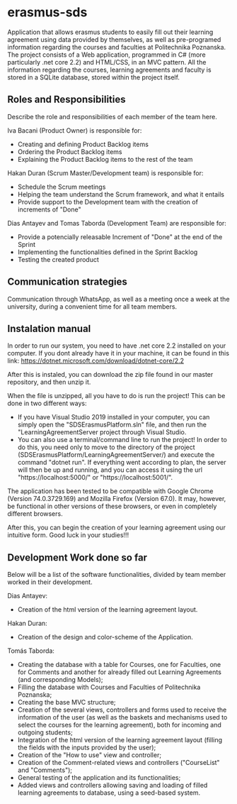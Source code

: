 # erasmus-sds
Application that allows erasmus students to easily fill out their learning agreement using data provided by themselves, as well as pre-programed information regarding the courses and faculties at Politechnika Poznanska. The project consists of a Web application, programmed in C# (more particularly .net core 2.2) and HTML/CSS, in an MVC pattern. All the information regarding the courses, learning agreements and faculty is stored in a SQLite database, stored within the project itself.

## Roles and Responsibilities
Describe the role and responsibilities of each member of the team here.

Iva Bacani (Product Owner) is responsible for:
 - Creating and defining Product Backlog items
 - Ordering the Product Backlog items
 - Explaining the Product Backlog items to the rest of the team

Hakan Duran (Scrum Master/Development team) is responsible for:
 - Schedule the Scrum meetings
 - Helping the team understand the Scrum framework, and what it entails
 - Provide support to the Development team with the creation of increments of "Done"

Dias Antayev and Tomas Taborda (Development Team) are responsible for:
 - Provide a potencially releasable Increment of "Done" at the end of the Sprint
 - Implementing the functionalities defined in the Sprint Backlog
 - Testing the created product


## Communication strategies
Communication through WhatsApp, as well as a meeting once a week at the university, during a convenient time for all team members.

## Instalation manual
In order to run our system, you need to have .net core 2.2 installed on your computer. If you dont already have it in your machine, it can be found in this link: https://dotnet.microsoft.com/download/dotnet-core/2.2

After this is instaled, you can download the zip file found in our master repository, and then unzip it.

When the file is unzipped, all you have to do is run the project! This can be done in two different ways:

  - If you have Visual Studio 2019 installed in your computer, you can simply open the "SDSErasmusPlatform.sln" file, and then run the "LearningAgreementServer project through Visual Studio.
  - You can also use a terminal/command line to run the project! In order to do this, you need only to move to the directory of the project (SDSErasmusPlatform/LearningAgreementServer/) and execute the command "dotnet run". If everything went according to plan, the server will then be up and running, and you can access it using the url "https://localhost:5000/" or "https://localhost:5001/". 
  
The application has been tested to be compatible with Google Chrome (Version 74.0.3729.169) and Mozilla Firefox (Version 67.0). It may, however, be functional in other versions of these browsers, or even in completely different browsers.
  
After this, you can begin the creation of your learning agreement using our intuitive form.
Good luck in your studies!!!

## Development Work done so far
Below will be a list of the software functionalities, divided by team member worked in their development.

Dias Antayev:
 - Creation of the html version of the learning agreement layout.

Hakan Duran:
 - Creation of the design and color-scheme of the Application.

Tomás Taborda:
 - Creating the database with a table for Courses, one for Faculties, one for Comments and another for already filled out Learning Agreements (and corresponding Models);
 - Filling the database with Courses and Faculties of Politechnika Poznanska;
 - Creating the base MVC structure;
 - Creation of the several views, controllers and forms used to receive the information of the user (as well as the baskets and mechanisms used to select the courses for the learning agreement), both for incoming and outgoing students;
 - Integration of the html version of the learning agreement layout (filling the fields with the inputs provided by the user);
 - Creation of the "How to use" view and controller;
 - Creation of the Comment-related views and controllers ("CourseList" and "Comments");
 - General testing of the application and its functionalities;
 - Added views and controllers allowing saving and loading of filled learning agreements to database, using a seed-based system. 
